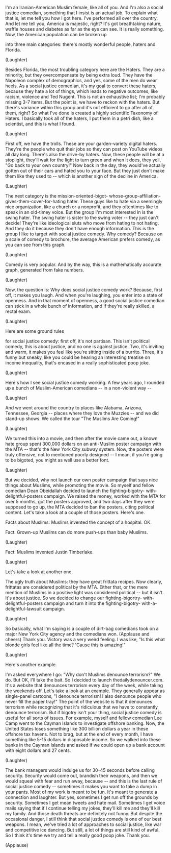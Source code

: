 
I&#39;m an Iranian-American Muslim female,
like all of you.
And I&#39;m also a social justice comedian,
something that I insist is an actual job.
To explain what that is,
let me tell you how I got here.
I&#39;ve performed all over the country.
And let me tell you,
America is majestic, right?
It&#39;s got breathtaking nature,
waffle houses
and diabetes as far as the eye can see.
It is really something.
Now, the American population
can be broken up

into three main categories:
there&#39;s mostly wonderful people,
haters
and Florida.

(Laughter)

Besides Florida, the most troubling
category here are the Haters.
They are a minority,
but they overcompensate
by being extra loud.
They have the Napoleon complex
of demographics,
and yes, some of the men do wear heels.
As a social justice comedian,
it&#39;s my goal to convert these haters,
because they hate a lot of things,
which leads to negative outcomes,
like racism, violence and Ted Nugent.
This is not an exhaustive list;
I&#39;m probably missing 3-7 items.
But the point is,
we have to reckon with the haters.
But there&#39;s variance within this group
and it&#39;s not efficient to go
after all of them, right?
So what I&#39;ve done is created
a highly scientific Taxonomy of Haters.
I basically took all of the haters,
I put them in a petri dish,
like a scientist,
and this is what I found.

(Laughter)

First off, we have the trolls.
These are your garden-variety
digital haters.
They&#39;re the people who quit their jobs
so they can post on YouTube
videos all day long.
There&#39;s also the drive-by haters.
Now, these people will be at a stoplight,
they&#39;ll wait for the light to turn green
and when it does, they yell,
&quot;Go back to your own country!&quot;
Now back in the day, they would&#39;ve
actually gotten out of their cars
and hated you to your face.
But they just don&#39;t make them
like they used to --
which is another sign
of the decline in America.

(Laughter)

The next category
is the mission-oriented-bigot-
whose-group-affiliation-
gives-them-cover-for-hating hater.
These guys like to hate
via a seemingly nice organization,
like a church or a nonprofit,
and they oftentimes like to speak
in an old-timey voice.
But the group I&#39;m most
interested in is the swing hater.
The swing hater is sister
to the swing voter --
they just can&#39;t decide!
They&#39;re like ideological sluts
who move from hating to not hating.
And they do it because they don&#39;t have
enough information.
This is the group I like to target
with social justice comedy.
Why comedy?
Because on a scale of comedy to brochure,
the average American prefers comedy,
as you can see from this graph.

(Laughter)

Comedy is very popular.
And by the way,
this is a mathematically accurate graph,
generated from fake numbers.

(Laughter)


Now, the question is:
Why does social justice comedy work?
Because, first off, it makes you laugh.
And when you&#39;re laughing,
you enter into a state of openness.
And in that moment of openness,
a good social justice comedian
can stick in a whole bunch of information,
and if they&#39;re really skilled,
a rectal exam.

(Laughter)

Here are some ground rules

for social justice comedy:
first off, it&#39;s not partisan.
This isn&#39;t political comedy,
this is about justice,
and no one is against justice.
Two, it&#39;s inviting and warm,
it makes you feel like you&#39;re sitting
inside of a burrito.
Three, it&#39;s funny but sneaky,
like you could be hearing
an interesting treatise
on income inequality,
that&#39;s encased in a really
sophisticated poop joke.

(Laughter)

Here&#39;s how I see
social justice comedy working.
A few years ago, I rounded up a bunch
of Muslim-American comedians --
in a non-violent way --

(Laughter)

And we went around the country
to places like Alabama, Arizona,
Tennessee, Georgia --
places where they love the Muzzies --
and we did stand-up shows.
We called the tour
&quot;The Muslims Are Coming!&quot;

(Laughter)

We turned this into a movie,
and then after the movie came out,
a known hate group spent 300,000 dollars
on an anti-Muslim poster campaign
with the MTA -- that&#39;s
the New York City subway system.
Now, the posters were truly offensive,
not to mentioned poorly designed --
I mean, if you&#39;re going to be bigoted,
you might as well use a better font.

(Laughter)

But we decided, why not launch
our own poster campaign
that says nice things about Muslims,
while promoting the movie.
So myself and fellow comedian
Dean Obeidallah
decided to launch the fighting-bigotry-
with-delightful-posters campaign.
We raised the money, worked
with the MTA for over 5 months,
got the posters approved,
and two days after they
were supposed to go up,
the MTA decided to ban the posters,
citing political content.
Let&#39;s take a look
at a couple of those posters.
Here&#39;s one.

Facts about Muslims:
Muslims invented
the concept of a hospital.
OK.

Fact: Grown-up Muslims can do
more push-ups than baby Muslims.

(Laughter)


Fact: Muslims invented Justin Timberlake.

(Laughter)

Let&#39;s take a look at another one.

The ugly truth about Muslims:
they have great frittata recipes.
Now clearly, frittatas are considered
political by the MTA.
Either that, or the mere mention
of Muslims in a positive light
was considered political -- but it isn&#39;t.
It&#39;s about justice.
So we decided to change
our fighting-bigortry-
with-delightful-posters campaign
and turn it into the fighting-bigotry-
with-a-delightful-lawsuit campaign.

(Laughter)

So basically, what I&#39;m saying
is a couple of dirt-bag comedians
took on a major New York City agency
and the comedians won.
(Applause and cheers)
Thank you.
Victory was a very weird feeling.
I was like, &quot;Is this what
blonde girls feel like all the time?
&#39;Cause this is amazing!&quot;

(Laughter)

Here&#39;s another example.

I&#39;m asked everywhere I go:
&quot;Why don&#39;t Muslims denounce terrorism?&quot;
We do. But OK, I&#39;ll take the bait.
So I decided to launch
thedailydenouncer.com.
It&#39;s a website that denounces
terrorism every day of the week,
while taking the weekends off.
Let&#39;s take a look at an example.
They generally appear
as single-panel cartoons,
&quot;I denounce terrorism! I also denounce
people who never fill the paper tray!&quot;
The point of the website
is that it denounces terrorism
while recognizing that it&#39;s ridiculous
that we have to constantly
denounce terrorism.
But if bigotry isn&#39;t your thing,
social justice comedy is useful
for all sorts of issues.
For example, myself and fellow
comedian Lee Camp
went to the Cayman Islands
to investigate offshore banking.
Now, the United States loses
something like 300 billion dollars a year
in these offshore tax havens.
Not to brag,
but at the end of every month,
I have something like 5-15 dollars
in disposable income.
So we walked into these banks
in the Cayman Islands
and asked if we could
open up a bank account
with eight dollars and 27 cents.

(Laughter)

The bank managers would indulge us
for 30-45 seconds before calling security.
Security would come out,
brandish their weapons,
and then we would squeal
with fear and run away,
because -- and this is the last
rule of social justice comedy --
sometimes it makes you want
to take a dump in your pants.
Most of my work is meant to be fun.
It&#39;s meant to generate
a connection and laughter.
But yes, sometimes I get
run off the grounds by security.
Sometimes I get mean tweets and hate mail.
Sometimes I get voice mails saying
that if I continue telling my jokes,
they&#39;ll kill me
and they&#39;ll kill my family.
And those death threats
are definitely not funny.
But despite the occasional danger,
I still think that social justice comedy
is one of our best weapons.
I mean, we&#39;ve tried
a lot of approaches to social justice,
like war and competitive ice dancing.
But still, a lot of things
are still kind of awful.
So I think it&#39;s time we try and tell
a really good poop joke.
Thank you.

(Applause)

